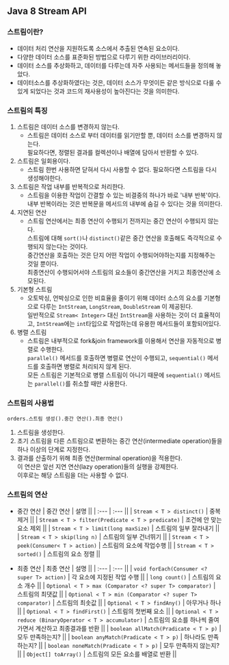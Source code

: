 ## Java 8 Stream API

### 스트림이란?
   * 데이터 처리 연산을 지원하도록 소스에서 추출된 연속된 요소이다.
   * 다양한 데이터 소스를 표준화된 방법으로 다루기 위한 라이브러리이다.
   * 데이터 소스를 추상화하고, 데이터를 다루는데 자주 사용되는 메서드들을 정의해 놓았다.
   * 데이터소스를 추상화하였다는 것은, 데이터 소스가 무엇이든 같은 방식으로 다룰 수 있게 되었다는 것과 코드의 재사용성이 높아진다는 것을 의미한다.

### 스트림의 특징
1. 스트림은 데이터 소스를 변경하지 않는다.
    * 스트림은 데이터 소스로 부터 데이터를 읽기만할 뿐, 데이터 소스를 변경하지 않는다.  
      필요하다면, 정렬된 결과를 컬렉션이나 배열에 담아서 반환할 수 있다.
2. 스트림은 일회용이다.
    * 스트림 한번 사용하면 닫혀서 다시 사용할 수 없다. 필요하다면 스트림을 다시 생성해야한다.
3. 스트림은 작업 내부를 반복적으로 처리한다.
    * 스트림을 이용한 작업이 간결할 수 있는 비결중의 하나가 바로 '내부 반복'이다.  
      내부 반복이라는 것은 반복문을 메서드의 내부에 숨길 수 있다는 것을 의미한다.
4. 지연된 연산
    * 스트림 연산에서는 최종 연산이 수행되기 전까지는 중간 연산이 수행되지 않는다.  
      스트림에 대해 `sort()`나 `distinct()`같은 중간 연산을 호출해도 즉각적으로 수행되지 않는다는 것이다.  
      중간연산을 호출하는 것은 단지 어떤 작업이 수행되어야하는지를 지정해주는 것일 뿐이다.  
      최종연산이 수행되어서야 스트림의 요소들이 중간연산을 거치고 최종연산에 소모된다.
5. 기본형 스트림
    * 오토박싱, 언박싱으로 인한 비효율을 줄이기 위해 데이터 소스의 요소를 기본형으로 다루는 `IntStream`, `LongStream`, `DoubleStream` 이 제공된다.  
      일반적으로 `Stream< Integer>` 대신 `IntStream`을 사용하는 것이 더 효율적이고, `IntStream`에는 `int`타입으로 작업하는데 유용한 메서드들이 포함되어있다.
6. 병렬 스트림
    * 스트림은 내부적으로 fork&join framework를 이용해서 연산을 자동적으로 병렬로 수행한다.  
      `parallel()` 메서드를 호출하면 병렬로 연산이 수행되고, `sequential()` 메서드를 호출하면 병렬로 처리되지 않게 된다.  
      모든 스트림은 기본적으로 병렬 스트림이 아니기 때문에 `sequential()` 메서드는 `parallel()`를 취소할 때만 사용한다.

### 스트림의 사용법

   `orders.스트림 생성().중간 연산().최종 연산()` 
   1. 스트림을 생성한다.
   2. 초기 스트림을 다른 스트림으로 변환하는 중간 연산(intermediate operation)들을 하나 이상의 단계로 지정한다.
   3. 결과를 산출하기 위해 최종 연산(terminal operation)을 적용한다.  
       이 연산은 앞선 지연 연산(lazy operation)들의 실행을 강제한다.  
       이후로는 해당 스트림을 더는 사용할 수 없다.
       
### 스트림의 연산
   * 중간 연산
   | 중간 연산 | 설명 ||
   | :--- | :--- ||
   | `Stream < T > distinct()` | 중복 제거 ||
   | `Stream < T > filter(Predicate < T > predicate)` | 조건에 안 맞는 요소 제외 ||
   | `Stream < T > limit(long maxSize)` | 스트림의 일부 잘라내기 ||
   | `Stream < T > skip(ling n)` | 스트림의 일부 건너뛰기 ||
   | `Stream < T > peek(Consumer< T > action)` | 스트림의 요소에 작업수행 ||
   | `Stream < T > sorted()` | 스트림의 요소 정렬 ||

   * 최종 연산
   | 최종 연산 | 설명 ||
   | :--- | :--- ||
   | `void forEach(Consumer <? super T> action)` | 각 요소에 지정된 작업 수행 ||
   | `long count()` | 스트림의 요소 개수 ||
   | `Optional < T > max (Comparator <? super T> comparator)` | 스트림의 최댓값 ||
   | `Optional < T > min (Comparator <? super T> comparator)`	 | 스트림의 최솟값 ||
   | `Optional < T > findAny()` | 아무거나 하나 ||
   | `Optional < T > findFirst()` | 스트림의 첫번째 요소 ||
   | `Optional < T > reduce (BinaryOperator < T > accumulator)` | 스트림의 요소를 하나씩 줄여가면서 계산하고 최종결과를 반환 ||
   | `boolean allMatch(Pradicate < T > p)` | 모두 만족하는지? ||
   | `boolean anyMatch(Pradicate < T > p)` | 하나라도 만족하는지? ||
   | `boolean noneMatch(Pradicate < T > p)` | 모두 만족하지 않는지? ||
   | `Object[] toArray()` | 스트림의 모든 요소를 배열로 반환 ||